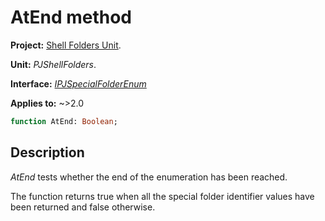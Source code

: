 # AtEnd method

**Project:** [Shell Folders Unit](ShellFoldersUnit.md).

**Unit:** _PJShellFolders_.

**Interface:** _[IPJSpecialFolderEnum](IPJSpecialFolderEnum.md)_

**Applies to:** ~>2.0

```pascal
function AtEnd: Boolean;
```

## Description

_AtEnd_ tests whether the end of the enumeration has been reached.

The function returns true when all the special folder identifier values have been returned and false otherwise.
